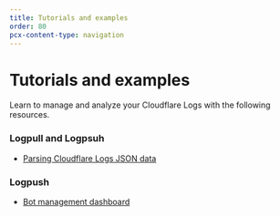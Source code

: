 ```yaml
---
title: Tutorials and examples
order: 80
pcx-content-type: navigation
---
```


# Tutorials and examples

Learn to manage and analyze your Cloudflare Logs with the following resources.

### Logpull and Logpsuh

- [Parsing Cloudflare Logs JSON data](/tutorials/parsing-json-log-data/)

### Logpush

- [Bot management dashboard](/tutorials/bot-management-dashboard/)